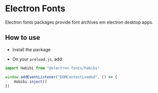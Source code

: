 # Electron Fonts

Electron fonts packages provide font archives em electron desktop apps.

## How to use

* Install the package

* On your `preload.js`, add:

```ts
import Habibi from "@electron-fonts/habibi"

window.addEventListener("DOMContentLoaded", () => {
    Habibi.inject()
})
```